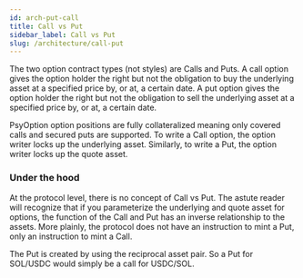 ```yaml
---
id: arch-put-call
title: Call vs Put
sidebar_label: Call vs Put
slug: /architecture/call-put
---
```


The two option contract types (not styles) are Calls and Puts. A call option gives the option holder the right but not the obligation to buy the underlying asset at a specified price by, or at, a certain date. A put option gives the option holder the right but not the obligation to sell the underlying asset at a specified price by, or at, a certain date.

PsyOption option positions are fully collateralized meaning only covered calls and secured puts are supported. To write a Call option, the option writer locks up the underlying asset. Similarly, to write a Put, the option writer locks up the quote asset.

### Under the hood
At the protocol level, there is no concept of Call vs Put. The astute reader will recognize that if you parameterize the underlying and quote asset for options, the function of the Call and Put has an inverse relationship to the assets. More plainly, the protocol does not have an instruction to mint a Put, only an instruction to mint a Call.

The Put is created by using the reciprocal asset pair. So a Put for SOL/USDC would simply be a call for USDC/SOL.